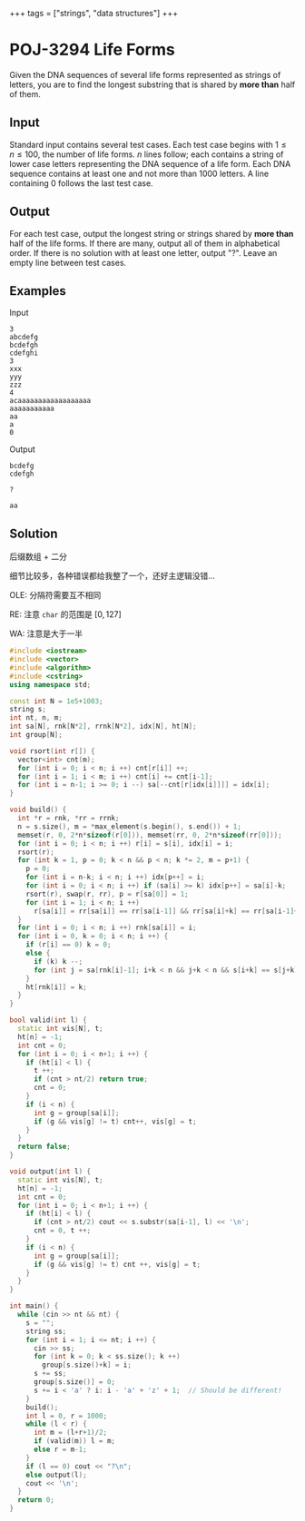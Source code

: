 +++
tags = ["strings", "data structures"]
+++

# POJ-3294 Life Forms

Given the DNA sequences of several life forms represented as strings of letters, you are to find the longest substring that is shared by **more than** half of them. 

## Input

Standard input contains several test cases. Each test case begins with $1 \le n \le 100$, the number of life forms. $n$ lines follow; each contains a string of lower case letters representing the DNA sequence of a life form. Each DNA sequence contains at least one and not more than $1000$ letters. A line containing $0$ follows the last test case. 

## Output

For each test case, output the longest string or strings shared by **more than** half of the life forms. If there are many, output all of them in alphabetical order. If there is no solution with at least one letter, output "?". Leave an empty line between test cases. 

## Examples

Input

```
3
abcdefg
bcdefgh
cdefghi
3
xxx
yyy
zzz
4
acaaaaaaaaaaaaaaaaaa
aaaaaaaaaaa
aa
a
0
```

Output

```
bcdefg
cdefgh

?

aa
```

## Solution

后缀数组 + 二分

细节比较多，各种错误都给我整了一个，还好主逻辑没错...

OLE: 分隔符需要互不相同

RE: 注意 `char` 的范围是 $[0, 127]$

WA: 注意是大于一半

```cpp
#include <iostream>
#include <vector>
#include <algorithm>
#include <cstring>
using namespace std;

const int N = 1e5+1003;
string s;
int nt, n, m;
int sa[N], rnk[N*2], rrnk[N*2], idx[N], ht[N];
int group[N];

void rsort(int r[]) {
  vector<int> cnt(m);
  for (int i = 0; i < n; i ++) cnt[r[i]] ++;
  for (int i = 1; i < m; i ++) cnt[i] += cnt[i-1];
  for (int i = n-1; i >= 0; i --) sa[--cnt[r[idx[i]]]] = idx[i];
}

void build() {
  int *r = rnk, *rr = rrnk;
  n = s.size(), m = *max_element(s.begin(), s.end()) + 1;
  memset(r, 0, 2*n*sizeof(r[0])), memset(rr, 0, 2*n*sizeof(rr[0]));
  for (int i = 0; i < n; i ++) r[i] = s[i], idx[i] = i;
  rsort(r);
  for (int k = 1, p = 0; k < n && p < n; k *= 2, m = p+1) {
    p = 0;
    for (int i = n-k; i < n; i ++) idx[p++] = i;
    for (int i = 0; i < n; i ++) if (sa[i] >= k) idx[p++] = sa[i]-k;
    rsort(r), swap(r, rr), p = r[sa[0]] = 1;
    for (int i = 1; i < n; i ++)
      r[sa[i]] = rr[sa[i]] == rr[sa[i-1]] && rr[sa[i]+k] == rr[sa[i-1]+k] ? p: ++p;
  }
  for (int i = 0; i < n; i ++) rnk[sa[i]] = i;
  for (int i = 0, k = 0; i < n; i ++) {
    if (r[i] == 0) k = 0;
    else {
      if (k) k --;
      for (int j = sa[rnk[i]-1]; i+k < n && j+k < n && s[i+k] == s[j+k]; k ++) ;
    }
    ht[rnk[i]] = k;
  }
}

bool valid(int l) {
  static int vis[N], t;
  ht[n] = -1;
  int cnt = 0;
  for (int i = 0; i < n+1; i ++) {
    if (ht[i] < l) {
      t ++;
      if (cnt > nt/2) return true;
      cnt = 0;
    }
    if (i < n) {
      int g = group[sa[i]];
      if (g && vis[g] != t) cnt++, vis[g] = t;
    }
  }
  return false;
}

void output(int l) {
  static int vis[N], t;
  ht[n] = -1;
  int cnt = 0;
  for (int i = 0; i < n+1; i ++) {
    if (ht[i] < l) {
      if (cnt > nt/2) cout << s.substr(sa[i-1], l) << '\n';
      cnt = 0, t ++;
    }
    if (i < n) {
      int g = group[sa[i]];
      if (g && vis[g] != t) cnt ++, vis[g] = t;
    }
  }
}

int main() {
  while (cin >> nt && nt) {
    s = "";
    string ss;
    for (int i = 1; i <= nt; i ++) {
      cin >> ss;
      for (int k = 0; k < ss.size(); k ++)
        group[s.size()+k] = i;
      s += ss;
      group[s.size()] = 0;
      s += i < 'a' ? i: i - 'a' + 'z' + 1;  // Should be different!
    }
    build();
    int l = 0, r = 1000;
    while (l < r) {
      int m = (l+r+1)/2;
      if (valid(m)) l = m;
      else r = m-1;
    }
    if (l == 0) cout << "?\n";
    else output(l);
    cout << '\n';
  }
  return 0;
}
```
